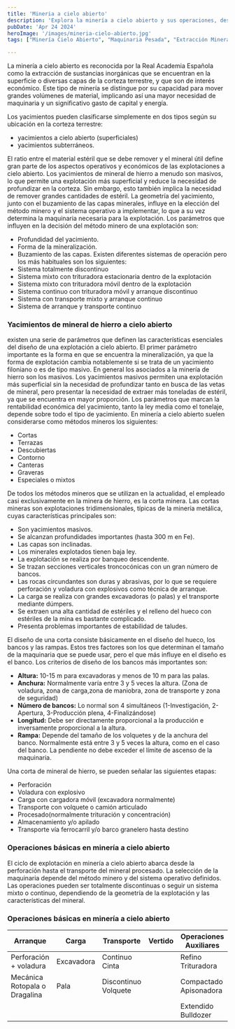 ```yaml
---
title: 'Mineria a cielo abierto'
description: 'Explora la minería a cielo abierto y sus operaciones, destacando el uso de maquinaria avanzada para extraer mineral de hierro y su impacto económico y operativo'
pubDate: 'Apr 24 2024'
heroImage: '/images/mineria-cielo-abierto.jpg'
tags: ["Minería Cielo Abierto", "Maquinaria Pesada", "Extracción Mineral"]

---
```

La minería a cielo abierto es reconocida por la Real Academia Española como la extracción de sustancias inorgánicas que se encuentran en la superficie o diversas capas de la corteza terrestre, y que son de interés económico. Este tipo de minería se distingue por su capacidad para mover grandes volúmenes de material, implicando así una mayor necesidad de maquinaria y un significativo gasto de capital y energía.

Los yacimientos pueden clasificarse simplemente en dos tipos según su ubicación en la corteza terrestre: 
- yacimientos a cielo abierto (superficiales)
- yacimientos subterráneos.

El ratio entre el material estéril que se debe remover y el mineral útil define gran parte de los aspectos operativos y económicos de las explotaciones a cielo abierto.
Los yacimientos de mineral de hierro a menudo son masivos, lo que permite una explotación más superficial y reduce la necesidad de profundizar en la corteza. Sin embargo, esto también implica la necesidad de remover grandes cantidades de estéril. La geometría del yacimiento, junto con el buzamiento de las capas minerales, influye en la elección del método minero y el sistema operativo a implementar, lo que a su vez determina la maquinaria necesaria para la explotación.
Los parámetros que influyen en la decisión del método minero de una explotación son:
- Profundidad del yacimiento.
- Forma de la mineralización.
- Buzamiento de las capas.
Existen diferentes sistemas de operación pero los más habituales son los siguientes:
- Sistema totalmente discontinuo
- Sistema mixto con trituradora estacionaria dentro de la explotación
- Sistema mixto con trituradora móvil dentro de la explotación
- Sistema continuo con trituradora móvil y arranque discontinuo
- Sistema con transporte mixto y arranque continuo
- Sistema de arranque y transporte continuo
### Yacimientos de mineral de hierro a cielo abierto
existen una serie de parámetros que definen las características esenciales del diseño de una
explotación a cielo abierto.
El primer parámetro importante es la forma en que se encuentra la mineralización, ya que la forma de explotación cambia notablemente si se trata de un yacimiento filoniano o es de tipo masivo. En general los asociados a la minería de hierro son los masivos. Los yacimientos masivos permiten una explotación más superficial sin la necesidad de profundizar tanto en busca de las vetas de mineral, pero presentar la necesidad de extraer más toneladas de estéril, ya que se encuentra en mayor proporción.
Los parámetros que marcan la rentabilidad económica del yacimiento, tanto la ley media como el tonelaje, depende sobre todo el tipo de yacimiento.
En minería a cielo abierto suelen considerarse como métodos mineros los siguientes:
- Cortas
- Terrazas
- Descubiertas
- Contorno
- Canteras
- Graveras
- Especiales o mixtos

De todos los métodos mineros que se utilizan en la actualidad, el empleado casi exclusivamente en la minera de hierro, es la corta minera.
Las cortas mineras son explotaciones tridimensionales, típicas de la minería metálica, cuyas características principales son:
- Son yacimientos masivos.
- Se alcanzan profundidades importantes (hasta 300 m en Fe).
- Las capas son inclinadas.
- Los minerales explotados tienen baja ley.
- La explotación se realiza por banqueo descendente.
- Se trazan secciones verticales troncocónicas con un gran número de bancos.
- Las rocas circundantes son duras y abrasivas, por lo que se requiere perforación y voladura con explosivos como técnica de arranque.
- La carga se realiza con grandes excavadoras (o palas) y el transporte mediante dúmpers.
- Se extraen una alta cantidad de estériles y el relleno del hueco con estériles de la mina es bastante complicado.
- Presenta problemas importantes de estabilidad de taludes.

El diseño de una corta consiste básicamente en el diseño del hueco, los bancos y las rampas. Estos tres factores son los que determinan el tamaño de la maquinaria que se puede usar, pero el que más influye en el diseño es el banco. Los criterios de diseño de los bancos más importantes son:
- **Altura:** 10-15 m para excavadoras y menos de 10 m para las palas.
- **Anchura:** Normalmente varía entre 3 y 5 veces la altura. (Zona de voladura, zona de carga,zona de maniobra, zona de transporte y zona de seguridad)
- **Número de bancos:** Lo normal son 4 simultáneos (1-Investigación, 2- Apertura, 3-Producción plena, 4-Finalizándose)
- **Longitud:** Debe ser directamente proporcional a la producción e inversamente proporcional a la altura.
- **Rampa:** Depende del tamaño de los volquetes y de la anchura del banco. Normalmente está entre 3 y 5 veces la altura, como en el caso del banco. La pendiente no debe exceder el límite de ascenso de la maquinaria.

Una corta de mineral de hierro, se pueden señalar las siguientes etapas:
- Perforación
- Voladura con explosivo
- Carga con cargadora móvil (excavadora normalmente)
- Transporte con volquete o camión articulado
- Procesado(normalmente trituración y concentración)
- Almacenamiento y/o apilado
- Transporte vía ferrocarril y/o barco granelero hasta destino
### Operaciones básicas en minería a cielo abierto
El ciclo de explotación en minería a cielo abierto abarca desde la perforación hasta el transporte del mineral procesado. La selección de la maquinaria depende del método minero y del sistema operativo definidos. Las operaciones pueden ser totalmente discontinuas o seguir un sistema mixto o continuo, dependiendo de la geometría de la explotación y las características del mineral.
### Operaciones básicas en minería a cielo abierto
| Arranque | Carga  | Transporte | Vertido | Operaciones Auxiliares |
|------------|----|---|---|---|
| Perforación + voladura  | Excavadora| Continuo Cinta| |Refino Trituradora|
| Mecánica Rotopala o Dragalina  | Pala| Discontinuo Volquete || Compactado Apisonadora|
|   | | | |Extendido Bulldozer|
